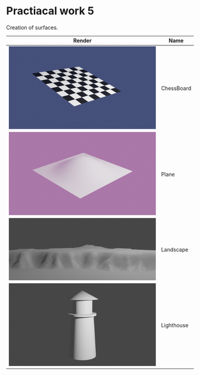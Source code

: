 # Practiacal work 5

Creation of surfaces.

| Render                       | Name       |
| ---------------------------- | ---------- |
| ![image](./ChessBoard.png)   | ChessBoard |
| ![image](./Plane.png)        | Plane      |
| ![image](./Landscape.png)    | Landscape  |
| ![image](./Lighthouse.png)   | Lighthouse |
